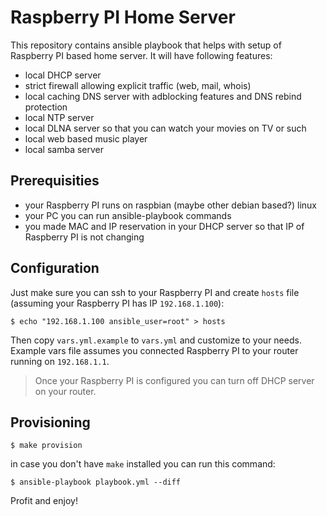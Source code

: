# Raspberry PI Home Server

This repository contains ansible playbook that helps with setup of
Raspberry PI based home server. It will have following features:

- local DHCP server
- strict firewall allowing explicit traffic (web, mail, whois)
- local caching DNS server with adblocking features and DNS rebind
  protection
- local NTP server
- local DLNA server so that you can watch your movies on TV or such
- local web based music player
- local samba server

## Prerequisities

- your Raspberry PI runs on raspbian (maybe other debian based?) linux
- your PC you can run ansible-playbook commands
- you made MAC and IP reservation in your DHCP server so that IP of
  Raspberry PI is not changing

## Configuration

Just make sure you can ssh to your Raspberry PI and create `hosts` file
(assuming your Raspberry PI has IP `192.168.1.100`):

```
$ echo "192.168.1.100 ansible_user=root" > hosts
```

Then copy `vars.yml.example` to `vars.yml` and customize to your needs.
Example vars file assumes you connected Raspberry PI to your router
running on `192.168.1.1`.

> Once your Raspberry PI is configured you can turn off DHCP server
> on your router.

## Provisioning

```
$ make provision
```

in case you don't have `make` installed you can run this command:

```
$ ansible-playbook playbook.yml --diff
```

Profit and enjoy!
